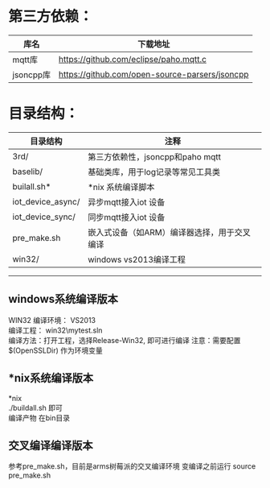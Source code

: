 第三方依赖：
=============
|库名|下载地址|
| ------ | ------ |
|mqtt库|     https://github.com/eclipse/paho.mqtt.c|
|jsoncpp库|  https://github.com/open-source-parsers/jsoncpp|

﻿目录结构：
=============
|目录结构| 注释|
| ------ | ------ |
|3rd/|第三方依赖性，jsoncpp和paho mqtt|
|baselib/|基础类库，用于log记录等常见工具类|
|builall.sh*|*nix 系统编译脚本|
|iot_device_async/|异步mqtt接入iot 设备|
|iot_device_sync/|同步mqtt接入iot 设备|
|pre_make.sh|嵌入式设备（如ARM）编译器选择，用于交叉编译|
|win32/|windows vs2013编译工程|

- - -

windows系统编译版本
-------------
WIN32
   编译环境： VS2013<br/>
   编译工程： win32\mytest.sln<br/>
   编译方法：打开工程，选择Release-Win32, 即可进行编译
   注意：需要配置$(OpenSSLDir) 作为环境变量

*nix系统编译版本
-------------
*nix<br/>
   ./buildall.sh 即可<br/>
   编译产物 在bin目录<br/>

交叉编译编译版本
-------------
参考pre_make.sh，目前是arms树莓派的交叉编译环境
变编译之前运行
source pre_make.sh
